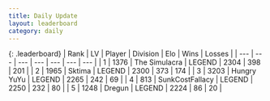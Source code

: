 ```yaml
---
title: Daily Update
layout: leaderboard
category: daily
---
```


{: .leaderboard}
| Rank | LV | Player | Division | Elo | Wins | Losses |
| --- | --- | --- | --- | --- | --- | --- |
| <span data-change="1">1</span> | 1376 | <span title="ID: 366840">The Simulacra</span> | LEGEND | <span data-change="28">2304</span> | <span data-change="5">398</span> | <span data-change="0">201</span> |
| <span data-change="-1">2</span> | 1965 | <span title="ID: 353063">Sktima</span> | LEGEND | <span data-change="0">2300</span> | <span data-change="0">373</span> | <span data-change="0">174</span> |
| <span data-change="0">3</span> | 3203 | <span title="ID: 164871">Hungry YuYu</span> | LEGEND | <span data-change="12">2265</span> | <span data-change="15">242</span> | <span data-change="4">69</span> |
| <span data-change="0">4</span> | 813 | <span title="ID: 402846">SunkCostFallacy</span> | LEGEND | <span data-change="5">2250</span> | <span data-change="45">232</span> | <span data-change="17">80</span> |
| <span data-change="2">5</span> | 1248 | <span title="ID: 337810">Dregun</span> | LEGEND | <span data-change="7">2224</span> | <span data-change="7">86</span> | <span data-change="2">20</span> |